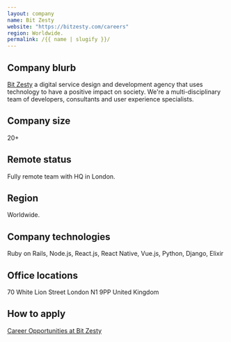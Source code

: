 ```yaml
---
layout: company
name: Bit Zesty
website: "https://bitzesty.com/careers"
region: Worldwide.
permalink: /{{ name | slugify }}/
---
```


## Company blurb

[Bit Zesty](https://bitzesty.com/) a digital service design and development agency that uses technology to have a positive impact on society. We're a multi-disciplinary team of developers, consultants and user experience specialists.

## Company size

20+

## Remote status

Fully remote team with HQ in London.

## Region

Worldwide.

## Company technologies

Ruby on Rails, Node.js, React.js, React Native, Vue.js, Python, Django, Elixir

## Office locations

70 White Lion Street
London
N1 9PP
United Kingdom

## How to apply

[Career Opportunities at Bit Zesty](https://bitzesty.com/careers/)